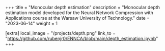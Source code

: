 +++
title = "Monocular depth estimation"
description = "Monocular depth estimation model developed for the Neural Network Compression with Applications course at the Warsaw University of Technology."
date = "2023-06-14"
weight = 1

[extra]
local_image = "/projects/depth.png"
link_to = "https://github.com/rubenjr0/ENNCA/blob/main/depth_estimation.ipynb"
+++
